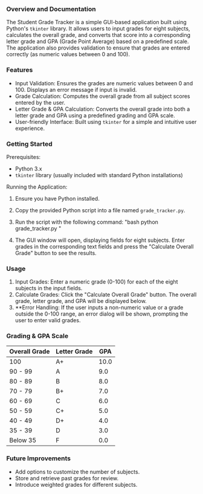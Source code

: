 ### Overview and Documentation

The Student Grade Tracker is a simple GUI-based application built using Python's `tkinter` library. It allows users to input grades for eight subjects, calculates the overall grade, and converts that score into a corresponding letter grade and GPA (Grade Point Average) based on a predefined scale. The application also provides validation to ensure that grades are entered correctly (as numeric values between 0 and 100).

### Features
- Input Validation: Ensures the grades are numeric values between 0 and 100. Displays an error message if input is invalid.
- Grade Calculation: Computes the overall grade from all subject scores entered by the user.
- Letter Grade & GPA Calculation: Converts the overall grade into both a letter grade and GPA using a predefined grading and GPA scale.
- User-friendly Interface: Built using `tkinter` for a simple and intuitive user experience.
  
### Getting Started

Prerequisites:
- Python 3.x
- `tkinter` library (usually included with standard Python installations)

Running the Application:
1. Ensure you have Python installed.
2. Copy the provided Python script into a file named `grade_tracker.py`.
3. Run the script with the following command:
    "bash
   python grade_tracker.py
   "
   
5. The GUI window will open, displaying fields for eight subjects. Enter grades in the corresponding text fields and press the "Calculate Overall Grade" button to see the results.

### Usage

1. Input Grades: Enter a numeric grade (0-100) for each of the eight subjects in the input fields.
2. Calculate Grades: Click the "Calculate Overall Grade" button. The overall grade, letter grade, and GPA will be displayed below.
3. **Error Handling: If the user inputs a non-numeric value or a grade outside the 0-100 range, an error dialog will be shown, prompting the user to enter valid grades.

### Grading & GPA Scale

| Overall Grade | Letter Grade | GPA  |
| ------------- | ------------ | ---- |
| 100           | A+           | 10.0 |
| 90 - 99       | A            | 9.0  |
| 80 - 89       | B            | 8.0  |
| 70 - 79       | B+           | 7.0  |
| 60 - 69       | C            | 6.0  |
| 50 - 59       | C+           | 5.0  |
| 40 - 49       | D+           | 4.0  |
| 35 - 39       | D            | 3.0  |
| Below 35      | F            | 0.0  |

### Future Improvements
- Add options to customize the number of subjects.
- Store and retrieve past grades for review.
- Introduce weighted grades for different subjects.
  
